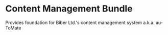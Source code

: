 Content Management Bundle
==============

Provides foundation for Biber Ltd.'s content management system a.k.a. au-ToMate

